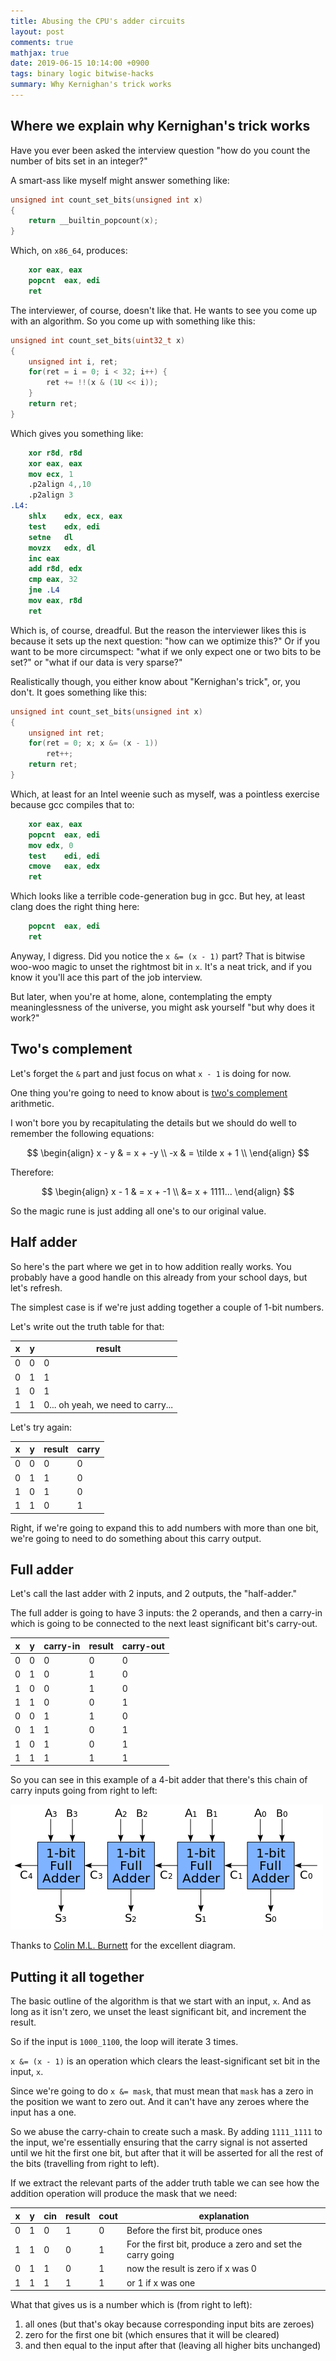 ```yaml
---
title: Abusing the CPU's adder circuits
layout: post
comments: true
mathjax: true
date: 2019-06-15 10:14:00 +0900
tags: binary logic bitwise-hacks
summary: Why Kernighan's trick works
---
```



## Where we explain why Kernighan's trick works
Have you ever been asked the interview question "how do you count the number of
bits set in an integer?"

A smart-ass like myself might answer something like:

```c
unsigned int count_set_bits(unsigned int x)
{
	return __builtin_popcount(x);
}
```

Which, on `x86_64`, produces:
```nasm
	xor	eax, eax
	popcnt	eax, edi
	ret
```

The interviewer, of course, doesn't like that. He wants to see you come up with
an algorithm. So you come up with something like this:

```c
unsigned int count_set_bits(uint32_t x)
{
	unsigned int i, ret;
	for(ret = i = 0; i < 32; i++) {
		ret += !!(x & (1U << i));
	}
	return ret;
}
```

Which gives you something like:
```nasm
	xor	r8d, r8d
	xor	eax, eax
	mov	ecx, 1
	.p2align 4,,10
	.p2align 3
.L4:
	shlx	edx, ecx, eax
	test	edx, edi
	setne	dl
	movzx	edx, dl
	inc	eax
	add	r8d, edx
	cmp	eax, 32
	jne	.L4
	mov	eax, r8d
	ret
```

Which is, of course, dreadful. But the reason the interviewer likes this is
because it sets up the next question: "how can we optimize this?" Or if you
want to be more circumspect: "what if we only expect one or two bits to be
set?" or "what if our data is very sparse?"

Realistically though, you either know about "Kernighan's trick", or, you don't.
It goes something like this:
```c
unsigned int count_set_bits(unsigned int x)
{
	unsigned int ret;
	for(ret = 0; x; x &= (x - 1))
		ret++;
	return ret;
}

```

Which, at least for an Intel weenie such as myself, was a pointless exercise
because gcc compiles that to:
```nasm
	xor	eax, eax
	popcnt	eax, edi
	mov	edx, 0
	test	edi, edi
	cmove	eax, edx
	ret
```

Which looks like a terrible code-generation bug in gcc. But hey, at least clang
does the right thing here:
```nasm
	popcnt	eax, edi
	ret
```

Anyway, I digress. Did you notice the `x &= (x - 1)` part? That is bitwise
woo-woo magic to unset the rightmost bit in `x`. It's a neat trick, and if you
know it you'll ace this part of the job interview.

But later, when you're at home, alone, contemplating the empty meaninglessness
of the universe, you might ask yourself "but why does it work?"

## Two's complement
Let's forget the `&` part and just focus on what `x - 1` is doing for now.

One thing you're going to need to know about is
[two's complement](https://en.wikipedia.org/wiki/Two%27s_complement)
arithmetic.

I won't bore you by recapitulating the details but we should do well to
remember the following equations:

$$
\begin{align}
x - y & = x + -y \\
-x & = \tilde x + 1 \\
\end{align}
$$

Therefore:

$$
\begin{align}
x - 1 & = x + -1 \\
&= x + 1111...
\end{align}
$$


So the magic rune is just adding all one's to our original value.

## Half adder
So here's the part where we get in to how addition really works. You probably
have a good handle on this already from your school days, but let's refresh.

The simplest case is if we're just adding together a couple of 1-bit numbers.

Let's write out the truth table for that:

| x | y | result |
|---|---|--------|
| 0 | 0 | 0      |
| 0 | 1 | 1      |
| 1 | 0 | 1      |
| 1 | 1 | 0... oh yeah, we need to carry... |

Let's try again:

| x | y | result | carry |
|---|---|--------|-------|
| 0 | 0 | 0      | 0     |
| 0 | 1 | 1      | 0     |
| 1 | 0 | 1      | 0     |
| 1 | 1 | 0      | 1     |

Right, if we're going to expand this to add numbers with more than one bit,
we're going to need to do something about this carry output.

## Full adder
Let's call the last adder with 2 inputs, and 2 outputs, the "half-adder."

The full adder is going to have 3 inputs: the 2 operands, and then a carry-in
which is going to be connected to the next least significant bit's carry-out.

| x | y | carry-in | result | carry-out |
|---|---|----------|--------|-----------|
| 0 | 0 | 0        | 0      | 0         |
| 0 | 1 | 0        | 1      | 0         |
| 1 | 0 | 0        | 1      | 0         |
| 1 | 1 | 0        | 0      | 1         |
| 0 | 0 | 1        | 1      | 0         |
| 0 | 1 | 1        | 0      | 1         |
| 1 | 0 | 1        | 0      | 1         |
| 1 | 1 | 1        | 1      | 1         |

So you can see in this example of a 4-bit adder that there's this chain of
carry inputs going from right to left:

![there](/assets/images/4-bit_ripple_carry_adder.png "4-bit ripple carry adder")

Thanks to [Colin M.L. Burnett](https://en.wikipedia.org/wiki/User:Cburnett)
for the excellent diagram.


## Putting it all together
The basic outline of the algorithm is that we start with an input, `x`. And as
long as it isn't zero, we unset the least significant bit, and increment the
result.

So if the input is `1000_1100`, the loop will iterate 3 times.

`x &= (x - 1)` is an operation which clears the least-significant set bit in
the input, `x`.

Since we're going to do `x &= mask`, that must mean that `mask` has a zero in
the position we want to zero out. And it can't have any zeroes where the input
has a one.

So we abuse the carry-chain to create such a mask. By adding `1111_1111` to the
input, we're essentially ensuring that the carry signal is not asserted until
we hit the first one bit, but after that it will be asserted for all the rest
of the bits (travelling from right to left).

If we extract the relevant parts of the adder truth table we can see how the
addition operation will produce the mask that we need:

| x | y | cin | result | cout | explanation |
|---|---|----------|--------|-----------|-------------|
| 0 | 1 | 0        | 1      | 0         | Before the first bit, produce ones |
| 1 | 1 | 0        | 0      | 1         | For the first bit, produce a zero and set the carry going |
| 0 | 1 | 1        | 0      | 1         | now the result is zero if x was 0
| 1 | 1 | 1        | 1      | 1         | or 1 if x was one

What that gives us is a number which is (from right to left):
1. all ones (but that's okay because corresponding input bits are zeroes)
2. zero for the first one bit (which ensures that it will be cleared)
3. and then equal to the input after that (leaving all higher bits unchanged)
